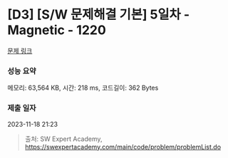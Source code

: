 # [D3] [S/W 문제해결 기본] 5일차 - Magnetic - 1220 

[문제 링크](https://swexpertacademy.com/main/code/problem/problemDetail.do?contestProbId=AV14hwZqABsCFAYD) 

### 성능 요약

메모리: 63,564 KB, 시간: 218 ms, 코드길이: 362 Bytes

### 제출 일자

2023-11-18 21:23



> 출처: SW Expert Academy, https://swexpertacademy.com/main/code/problem/problemList.do